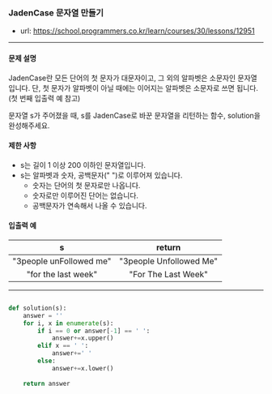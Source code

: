 ### JadenCase 문자열 만들기

 - url: https://school.programmers.co.kr/learn/courses/30/lessons/12951
 
 --------
 
#### 문제 설명
JadenCase란 모든 단어의 첫 문자가 대문자이고, 그 외의 알파벳은 소문자인 문자열입니다. 단, 첫 문자가 알파벳이 아닐 때에는 이어지는 알파벳은 소문자로 쓰면 됩니다. (첫 번째 입출력 예 참고)

문자열 s가 주어졌을 때, s를 JadenCase로 바꾼 문자열을 리턴하는 함수, solution을 완성해주세요.

#### 제한 사항
 - s는 길이 1 이상 200 이하인 문자열입니다.
 - s는 알파벳과 숫자, 공백문자(" ")로 이루어져 있습니다.
   - 숫자는 단어의 첫 문자로만 나옵니다.
   - 숫자로만 이루어진 단어는 없습니다.
   - 공백문자가 연속해서 나올 수 있습니다.

 
#### 입출력 예
 |s|return|
 |:---:|:---:|
 |"3people unFollowed me"|"3people Unfollowed Me"|
 |"for the last week"|"For The Last Week"|
 
--------

```python

def solution(s):
    answer = ''
    for i, x in enumerate(s):
        if i == 0 or answer[-1] == ' ':
            answer+=x.upper()
        elif x == ' ':
            answer+=' '
        else:
            answer+=x.lower()
    
    return answer
    
```